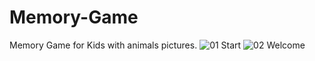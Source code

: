 # Memory-Game
Memory Game for Kids with animals pictures.
![01 Start](https://user-images.githubusercontent.com/76665270/111888919-f9712e80-89f1-11eb-8fe6-aa5a019d910a.png)
![02 Welcome](https://user-images.githubusercontent.com/76665270/111888939-2e7d8100-89f2-11eb-8b83-c9d01fa5d2ec.png)
